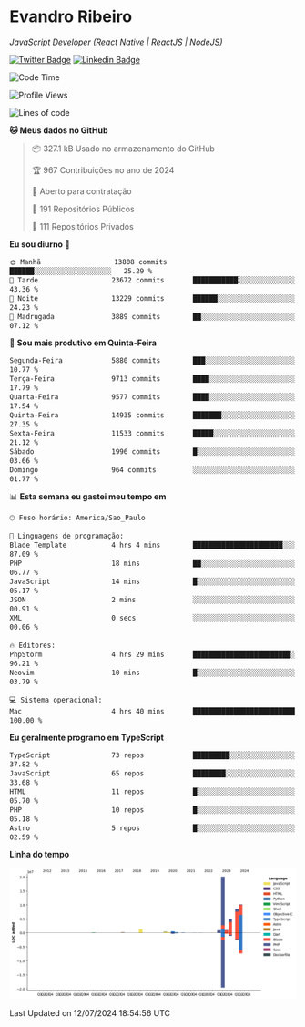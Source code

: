 # Evandro **Ribeiro**

*JavaScript Developer (React Native | ReactJS | NodeJS)*

[![Twitter Badge](https://img.shields.io/badge/-@ribeiroevandro-201B2D?style=flat-square&labelColor=201B2D&logo=twitter&logoColor=white&link=https://twitter.com/ribeiroevandro)](https://twitter.com/ribeiroevandro) 
[![Linkedin Badge](https://img.shields.io/badge/-Evandro%20Ribeiro-201B2D?style=flat-square&logo=Linkedin&logoColor=white&link=https://www.linkedin.com/in/ribeiroevandro)](https://www.linkedin.com/in/ribeiroevandro) 


<!--START_SECTION:waka-->
![Code Time](http://img.shields.io/badge/Code%20Time-4%2C006%20hrs%202%20mins-blue)

![Profile Views](http://img.shields.io/badge/Visualizac%C3%B5es%20do%20perfil-0-blue)

![Lines of code](https://img.shields.io/badge/Desde%20o%20Hello%20World%20eu%20escrevi-49.1%20million%20linhas%20de%20c%C3%B3digo-blue)

**🐱 Meus dados no GitHub** 

> 📦 327.1 kB Usado no armazenamento do GitHub 
 > 
> 🏆 967 Contribuições no ano de 2024
 > 
> 💼 Aberto para contratação
 > 
> 📜 191 Repositórios Públicos 
 > 
> 🔑 111 Repositórios Privados 
 > 
**Eu sou diurno 🐤** 

```text
🌞 Manhã                  13808 commits       ██████░░░░░░░░░░░░░░░░░░░   25.29 % 
🌆 Tarde                  23672 commits       ███████████░░░░░░░░░░░░░░   43.36 % 
🌃 Noite                  13229 commits       ██████░░░░░░░░░░░░░░░░░░░   24.23 % 
🌙 Madrugada              3889 commits        ██░░░░░░░░░░░░░░░░░░░░░░░   07.12 % 
```
📅 **Sou mais produtivo em Quinta-Feira** 

```text
Segunda-Feira            5880 commits        ███░░░░░░░░░░░░░░░░░░░░░░   10.77 % 
Terça-Feira              9713 commits        ████░░░░░░░░░░░░░░░░░░░░░   17.79 % 
Quarta-Feira             9577 commits        ████░░░░░░░░░░░░░░░░░░░░░   17.54 % 
Quinta-Feira             14935 commits       ███████░░░░░░░░░░░░░░░░░░   27.35 % 
Sexta-Feira              11533 commits       █████░░░░░░░░░░░░░░░░░░░░   21.12 % 
Sábado                   1996 commits        █░░░░░░░░░░░░░░░░░░░░░░░░   03.66 % 
Domingo                  964 commits         ░░░░░░░░░░░░░░░░░░░░░░░░░   01.77 % 
```


📊 **Esta semana eu gastei meu tempo em** 

```text
🕑︎ Fuso horário: America/Sao_Paulo

💬 Linguagens de programação: 
Blade Template           4 hrs 4 mins        ██████████████████████░░░   87.09 % 
PHP                      18 mins             ██░░░░░░░░░░░░░░░░░░░░░░░   06.77 % 
JavaScript               14 mins             █░░░░░░░░░░░░░░░░░░░░░░░░   05.17 % 
JSON                     2 mins              ░░░░░░░░░░░░░░░░░░░░░░░░░   00.91 % 
XML                      0 secs              ░░░░░░░░░░░░░░░░░░░░░░░░░   00.06 % 

🔥 Editores: 
PhpStorm                 4 hrs 29 mins       ████████████████████████░   96.21 % 
Neovim                   10 mins             █░░░░░░░░░░░░░░░░░░░░░░░░   03.79 % 

💻 Sistema operacional: 
Mac                      4 hrs 40 mins       █████████████████████████   100.00 % 
```

**Eu geralmente programo em TypeScript** 

```text
TypeScript               73 repos            █████████░░░░░░░░░░░░░░░░   37.82 % 
JavaScript               65 repos            ████████░░░░░░░░░░░░░░░░░   33.68 % 
HTML                     11 repos            █░░░░░░░░░░░░░░░░░░░░░░░░   05.70 % 
PHP                      10 repos            █░░░░░░░░░░░░░░░░░░░░░░░░   05.18 % 
Astro                    5 repos             █░░░░░░░░░░░░░░░░░░░░░░░░   02.59 % 
```



**Linha do tempo**

![Lines of Code chart](https://raw.githubusercontent.com/ribeiroevandro/ribeiroevandro/main/assets/bar_graph.png)


 Last Updated on 12/07/2024 18:54:56 UTC
<!--END_SECTION:waka-->
